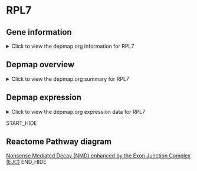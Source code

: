 <h1>RPL7</h1>

<h2>Gene information</h2>
<details>
  <summary>Click to view the depmap.org information for RPL7</summary>
  <iframe src="https://depmap.org/portal/gene/RPL7?tab=about" style="border:none;width:100%;height:800px"></iframe>
</details>

<h2>Depmap overview</h2>
<details>
  <summary>Click to view the depmap.org summary for RPL7</summary>
  <iframe src="https://depmap.org/portal/gene/RPL7?tab=overview" style="border:none;width:100%;height:800px"></iframe>
</details>

<h2>Depmap expression</h2>
<details>
  <summary>Click to view the depmap.org expression data for RPL7</summary>
  <iframe src="https://depmap.org/portal/gene/RPL7?tab=characterization" style="border:none;width:100%;height:800px"></iframe>
</details>


START_HIDE
<h2>Reactome Pathway diagram</h2>
<a href="https://reactome.org/PathwayBrowser/#/R-HSA-975957">Nonsense Mediated Decay (NMD) enhanced by the Exon Junction Complex (EJC)</a>
END_HIDE


